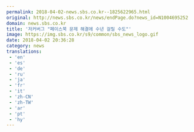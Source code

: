 ```yaml
---
permalink: 2018-04-02-news.sbs.co.kr--1825622965.html
original: http://news.sbs.co.kr/news/endPage.do?news_id=N1004695252
domain: news.sbs.co.kr
title: '저커버그 "페이스북 문제 해결에 수년 걸릴 수도"'
image: https://img.sbs.co.kr/s9/common/sbs_news_logo.gif
date: 2018-04-02 20:36:28
category: news
translations: 
 - 'en'
 - 'es'
 - 'de'
 - 'ru'
 - 'ja'
 - 'fr'
 - 'it'
 - 'zh-CN'
 - 'zh-TW'
 - 'ar'
 - 'pt'
 - 'hy'
---
```


